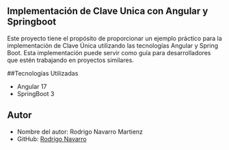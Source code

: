 ## Implementación de Clave Unica con Angular y Springboot
Este proyecto tiene el propósito de proporcionar un ejemplo práctico para la implementación de Clave Única utilizando las tecnologías Angular y Spring Boot. Esta implementación puede servir como guía para desarrolladores que estén trabajando en proyectos similares.

##Tecnologías Utilizadas

- Angular 17
- SpringBoot 3

## Autor

- Nombre del autor: Rodrigo Navarro Martienz
- GitHub: [Rodrigo Navarro](https://github.com/rodrigonavarro19)
